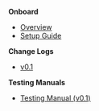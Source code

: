 [comment]: <> (Sidebar Config file)
[comment]: <> (Createdby: Jimmy Lan)
[comment]: <> (Creation Date: 2021-09-03)

**Onboard**

- [Overview](/README.md)
- [Setup Guide](/setup.md)

**Change Logs**

- [v0.1](/change-logs/v0.1.md)

**Testing Manuals**

- [Testing Manual (v0.1)](/testing/v0.1.md)
